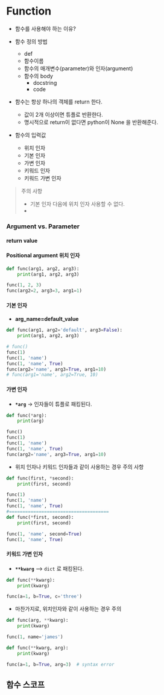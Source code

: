 # Function

- 함수를 사용해야 하는 이유?

- 함수 정의 방법
  
  - def
  - 함수이름
  - 함수의 매개변수(parameter)와 인자(argument)
  - 함수의 body
    - docstring
    - code

- 함수는 항상 하나의 객체를 return 한다.
  
  - 값이 2개 이상이면 튜플로 반환한다.
  - 명시적으로 return이 없다면 python이 None 을 반환해준다.

- 함수의 입력값
  
  - 위치 인자
  - 기본 인자
  - 가변 인자
  - 키워드 인자
  - 키워드 가변 인자

> 주의 사항
> 
> - 기본 인자 다음에 위치 인자 사용할 수 없다.
> - 

### Argument vs. Parameter

#### return value

#### Positional argument 위치 인자

```python
def func(arg1, arg2, arg3):
    print(arg1, arg2, arg3)

func(1, 2, 3)
func(arg2=2, arg3=3, arg1=1)
```

#### 기본 인자

- **arg_name=default_value**

```python
def func(arg1, arg2='default', arg3=False):
    print(arg1, arg2, arg3)

# func()
func(1)
func(1, 'name')
func(1, 'name', True)
func(arg2='name', arg3=True, arg1=10)
# func(arg1='name', arg2=True, 10)
```

#### 가변 인자

- **`*arg`** -> 인자들이 튜플로 패킹된다.

```python
def func(*arg):
    print(arg)

func()
func(1)
func(1, 'name')
func(1, 'name', True)
func(arg2='name', arg3=True, arg1=10)
```

- 위치 인자나 키워드 인자들과 같이 사용하는 경우 주의 사항

```python
def func(first, *second):
    print(first, second)

func(1)
func(1, 'name')
func(1, 'name', True)
#=====================================
def func(*first, second):
    print(first, second)

func(1, 'name', second=True)
func(1, 'name', True)
```

#### 키워드 가변 인자

- **`**kwarg`** --> `dict` 로 패킹된다.

```python
def func(**kwarg):
    print(kwarg)

func(a=1, b=True, c='three')    
```

- 마찬가지로, 위치인자와 같이 사용하는 경우 주의

```python
def func(arg, **kwarg):
    print(kwarg)

func(1, name='james') 

def func(**kwarg, arg):
    print(kwarg)

func(a=1, b=True, arg=3)  # syntax error
```

## 함수 스코프
